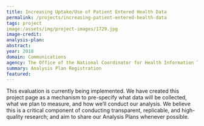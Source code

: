 ```yaml
---
title: Increasing Uptake/Use of Patient Entered Health Data
permalink: /projects/increasing-patient-entered-health-data
tags: project  
image:/assets/img/project-images/1729.jpg
image-credit:
analysis-plan: 
abstract: 
year: 2018  
domain: Communications
agency: The Office of the National Coordinator for Health Information Technology
summary: Analysis Plan Registration
featured: 
---
```

This evaluation is currently being implemented. We have created this project page as a mechanism to pre-specify what data will be collected, what we plan to measure, and how we’ll conduct our analysis. We believe this is a critical component of conducting transparent, replicable, and high-quality research; and aim to share our Analysis Plans whenever possible.
